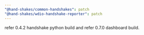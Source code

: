 ```yaml
---
"@hand-shakes/common-handshakes": patch
"@hand-shakes/wdio-handshake-reporter": patch
---
```


refer 0.4.2 handshake python build and refer 0.7.0 dashboard build.
